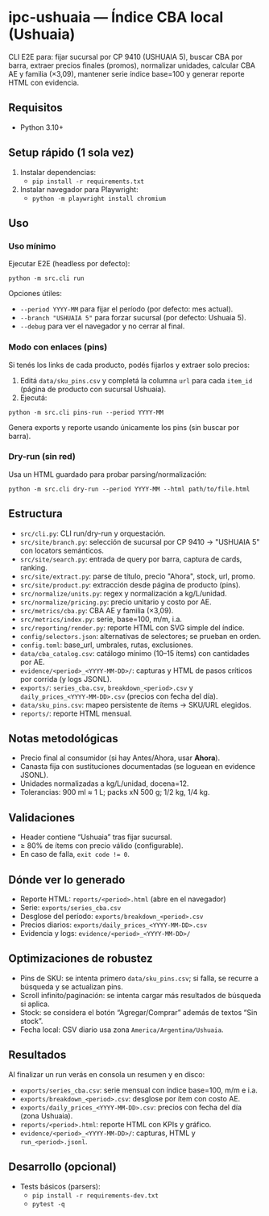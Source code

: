 # ipc-ushuaia — Índice CBA local (Ushuaia)

CLI E2E para: fijar sucursal por CP 9410 (USHUAIA 5), buscar CBA por barra, extraer precios finales (promos), normalizar unidades, calcular CBA AE y familia (×3,09), mantener serie índice base=100 y generar reporte HTML con evidencia.

## Requisitos
- Python 3.10+

## Setup rápido (1 sola vez)
1. Instalar dependencias:
   - `pip install -r requirements.txt`
2. Instalar navegador para Playwright:
   - `python -m playwright install chromium`

## Uso

### Uso mínimo
Ejecutar E2E (headless por defecto):

```
python -m src.cli run
```

Opciones útiles:
- `--period YYYY-MM` para fijar el período (por defecto: mes actual).
- `--branch "USHUAIA 5"` para forzar sucursal (por defecto: Ushuaia 5).
- `--debug` para ver el navegador y no cerrar al final.

### Modo con enlaces (pins)
Si tenés los links de cada producto, podés fijarlos y extraer solo precios:

1) Editá `data/sku_pins.csv` y completá la columna `url` para cada `item_id` (página de producto con sucursal Ushuaia).
2) Ejecutá:

```
python -m src.cli pins-run --period YYYY-MM
```

Genera exports y reporte usando únicamente los pins (sin buscar por barra).

### Dry-run (sin red)
Usa un HTML guardado para probar parsing/normalización:

```
python -m src.cli dry-run --period YYYY-MM --html path/to/file.html
```

## Estructura
- `src/cli.py`: CLI run/dry-run y orquestación.
- `src/site/branch.py`: selección de sucursal por CP 9410 → "USHUAIA 5" con locators semánticos.
- `src/site/search.py`: entrada de query por barra, captura de cards, ranking.
- `src/site/extract.py`: parse de título, precio "Ahora", stock, url, promo.
- `src/site/product.py`: extracción desde página de producto (pins).
- `src/normalize/units.py`: regex y normalización a kg/L/unidad.
- `src/normalize/pricing.py`: precio unitario y costo por AE.
- `src/metrics/cba.py`: CBA AE y familia (×3,09).
- `src/metrics/index.py`: serie, base=100, m/m, i.a.
- `src/reporting/render.py`: reporte HTML con SVG simple del índice.
- `config/selectors.json`: alternativas de selectores; se prueban en orden.
- `config.toml`: base_url, umbrales, rutas, exclusiones.
- `data/cba_catalog.csv`: catálogo mínimo (10–15 ítems) con cantidades por AE.
- `evidence/<period>_<YYYY-MM-DD>/`: capturas y HTML de pasos críticos por corrida (y logs JSONL).
- `exports/`: `series_cba.csv`, `breakdown_<period>.csv` y `daily_prices_<YYYY-MM-DD>.csv` (precios con fecha del día).
- `data/sku_pins.csv`: mapeo persistente de ítems → SKU/URL elegidos.
- `reports/`: reporte HTML mensual.

## Notas metodológicas
- Precio final al consumidor (si hay Antes/Ahora, usar **Ahora**).
- Canasta fija con sustituciones documentadas (se loguean en evidence JSONL).
- Unidades normalizadas a kg/L/unidad, docena=12.
- Tolerancias: 900 ml ≈ 1 L; packs xN 500 g; 1/2 kg, 1/4 kg.

## Validaciones
- Header contiene “Ushuaia” tras fijar sucursal.
- ≥ 80% de ítems con precio válido (configurable).
- En caso de falla, `exit code != 0`.

## Dónde ver lo generado
- Reporte HTML: `reports/<period>.html` (abre en el navegador)
- Serie: `exports/series_cba.csv`
- Desglose del período: `exports/breakdown_<period>.csv`
- Precios diarios: `exports/daily_prices_<YYYY-MM-DD>.csv`
- Evidencia y logs: `evidence/<period>_<YYYY-MM-DD>/`

## Optimizaciones de robustez
- Pins de SKU: se intenta primero `data/sku_pins.csv`; si falla, se recurre a búsqueda y se actualizan pins.
- Scroll infinito/paginación: se intenta cargar más resultados de búsqueda si aplica.
- Stock: se considera el botón “Agregar/Comprar” además de textos “Sin stock”.
- Fecha local: CSV diario usa zona `America/Argentina/Ushuaia`.

## Resultados
Al finalizar un run verás en consola un resumen y en disco:
- `exports/series_cba.csv`: serie mensual con índice base=100, m/m e i.a.
- `exports/breakdown_<period>.csv`: desglose por ítem con costo AE.
- `exports/daily_prices_<YYYY-MM-DD>.csv`: precios con fecha del día (zona Ushuaia).
- `reports/<period>.html`: reporte HTML con KPIs y gráfico.
- `evidence/<period>_<YYYY-MM-DD>/`: capturas, HTML y `run_<period>.jsonl`.

## Desarrollo (opcional)
- Tests básicos (parsers):
  - `pip install -r requirements-dev.txt`
  - `pytest -q`
